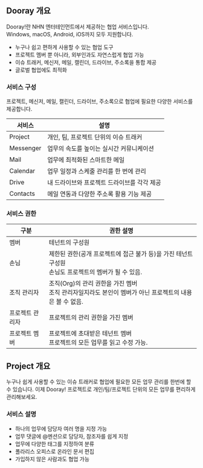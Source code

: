 ## Dooray 개요  

Dooray!란 NHN 엔터테인먼트에서 제공하는 협업 서비스입니다.<br>
Windows, macOS, Android, iOS까지 모두 지원합니다.  

- 누구나 쉽고 편하게 사용할 수 있는 협업 도구  
- 프로젝트 멤버 뿐 아니라, 외부인과도 자연스럽게 협업 가능 
- 이슈 트래커, 메신저, 메일, 캘린더, 드라이브, 주소록을 통합 제공 
- 글로벌 협업에도 최적화

### 서비스 구성

프로젝트, 메신저, 메일, 캘린더, 드라이브, 주소록으로 협업에 필요한 다양한 서비스를 제공합니다. 

|서비스|설명|
|---|---|
|Project|개인, 팀, 프로젝트 단위의 이슈 트래커|
|Messenger|업무의 속도를 높이는 실시간 커뮤니케이션 |
|Mail|업무에 최적화된 스마트한 메일 |
|Calendar|업무 일정과 스케줄 관리를 한 번에 관리|
|Drive|내 드라이브와 프로젝트 드라이브를 각각 제공 |
|Contacts| 메일 연동과 다양한 주소록 활용 기능 제공 |

### 서비스 권한

|구분|권한 설명|
|---|---|
|멤버|테넌트의 구성원|
|손님|제한된 권한(공개 프로젝트에 접근 불가 등)을 가진 테넌트 구성원<br>손님도 프로젝트의 멤버가 될 수 있음.|
|조직 관리자|조직(Org)의 관리 권한을 가진 멤버<br> 조직 관리자일지라도 본인이 멤버가 아닌 프로젝트의 내용은 볼 수 없음. |
|프로젝트 관리자|프로젝트의 관리 권한을 가진 멤버|
|프로젝트 멤버|프로젝트에 초대받은 테넌트 멤버<br>프로젝트의 모든 업무를 읽고 수정 가능.|

## Project 개요

누구나 쉽게 사용할 수 있는 이슈 트래커로 협업에 필요한 모든 업무 관리를 한번에 할 수 있습니다.
이제 Dooray! 프로젝트로 개인/팀/프로젝트 단위의 모든 업무를 편리하게 관리해보세요.

### 서비스 설명 

- 하나의 업무에 담당자 여러 명을 지정 가능 
- 업무 댓글에 @멘션으로 담당자, 참조자를 쉽게 지정 
- 업무에 다양한 태그를 지정하여 분류 
- 폴라리스 오피스로 온라인 문서 편집 
- 가입하지 않은 사람과도 협업 가능 



